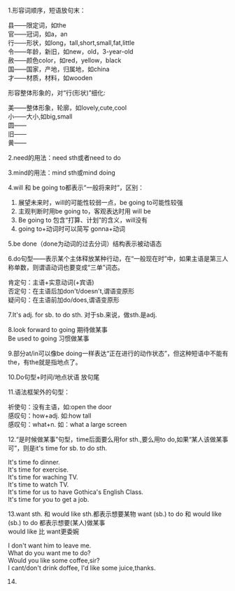 1.形容词顺序，短语放句末：

  县——限定词，如the  
  官——冠词，如a，an  
  行——形状，如long，tall,short,small,fat,little  
  令——年龄，新旧，如new，old，3-year-old  
  赦——颜色color，如red，yellow，black  
  国——国家，产地，归属地，如china  
  才——材质，材料，如wooden  
  
形容整体形象的，对“行(形状)”细化:

  美——整体形象，轮廓，如lovely,cute,cool  
  小——大小,如big,small  
  圆——  
  旧——  
  黄——  

2.need的用法：need sth或者need to do

3.mind的用法：mind sth或mind doing

4.will 和 be going to都表示“一般将来时”，区别：

  1. 展望未来时，will的可能性较弱一点，be going to可能性较强  
  2. 主观判断时用be going to，客观表达时用 will be  
  3. Be going to 包含“打算、计划”的含义，will没有  
  4. going to+动词时可以简写 gonna+动词  

5.be done（done为动词的过去分词）结构表示被动语态

6.do句型——表示某个主体释放某种行动，在“一般现在时”中，如果主语是第三人称单数，则谓语动词也要变成“三单”词态。

  肯定句：主语+实意动词(+宾语)  
  否定句：在主语后加don't/doesn't,谓语变原形  
  疑问句：在主语前加do/does,谓语变原形  

7.It's adj. for sb. to do sth.     对于sb.来说，做sth.是adj.

8.look forward to going    期待做某事  
    Be used to going    习惯做某事
    
9.部分at/in可以像be doing一样表达“正在进行的动作状态”，但这种短语中不能有the，有the就是指地点了。

10.Do句型+时间/地点状语     放句尾

11.语法框架外的句型：

  祈使句：没有主语，如:open the door  
  感叹句：how+adj. 如:how tall  
  感叹句：what+n. 如：what a large screen
  
12.“是时候做某事”句型，time后面要么用for sth.,要么用to do,如果“某人该做某事可”，则是it's time for sb. to do sth.
  
  It's time fo dinner.  
  It's time for exercise.  
  It's time for waching TV.  
  It's time to watch TV.  
  It's time for us to have Gothica's English Class.  
  It's time for you to get a job.  
  
13.want sth. 和 would like sth.都表示想要某物
  want (sb.) to do 和 would like (sb.) to do 都表示想要(某人)做某事  
  would like 比 want更委婉  
  
  I don't want him to leave me.    
  What do you want me to do?  
  Would you like some coffee,sir?  
  I cant/don't drink doffee, I'd like some juice,thanks.

14.